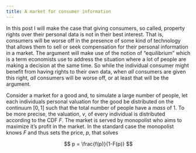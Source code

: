 ```yaml
---
title: A market for consumer information
---
```


In this post I will make the case that giving consumers, so called, property
rights over their personal data is not in their best interest. That is,
consumers will be worse off in the presence of some kind of technology that
allows them to sell or seek compensation for their personal information in a
market. The argument will make use of the notion of “equilibrium” which is a
term economists use to address the situation where a lot of people are making a
decision at the same time. So while the individual consumer might benefit from
having rights to their own data, when <em>all</em> consumers are given this right,
<em>all</em> consumers will be worse off, or at least that will be the argument.</p>
<p>Consider a market for a good and, to simulate a large number of people, let each
individuals personal valuation for the good be distributed on the continuum
<span class="math inline">[0, 1]</span> such that the total number of people have a <em>mass</em> of <span class="math inline">1</span>. To be more
precise, the valuation, <span class="math inline"><em>v</em></span>, of every individual is distributed according to the
CDF <span class="math inline"><em>F</em></span>. The market is served by monopolist who aims to maximize it’s profit in
the market. In the standard case the monopolist knows <span class="math inline"><em>F</em></span> and thus sets the
price, <span class="math inline"><em>p</em></span>, that solves</p>
<p><span class="math display">$$ p = \frac{f(p)}{1-F(p)} $$</span></p>
